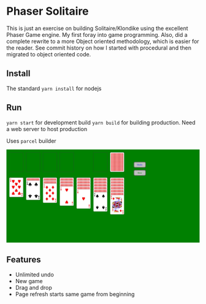 # Phaser Solitaire
This is just an exercise on building Solitaire/Klondike using the excellent Phaser Game engine. 
My first foray into game programming. Also, did a complete rewrite to a more Object oriented methodology, which is easier for the reader. See commit history on how I started with procedural and then migrated to object oriented code.

## Install
The standard `yarn install` for nodejs

## Run
`yarn start` for development build
`yarn build` for building production. Need a web server to host production

Uses `parcel` builder

![Screenshot](./images/screenshot.jpg "Screenshot")

## Features
* Unlimited undo
* New game
* Drag and drop
* Page refresh starts same game from beginning



